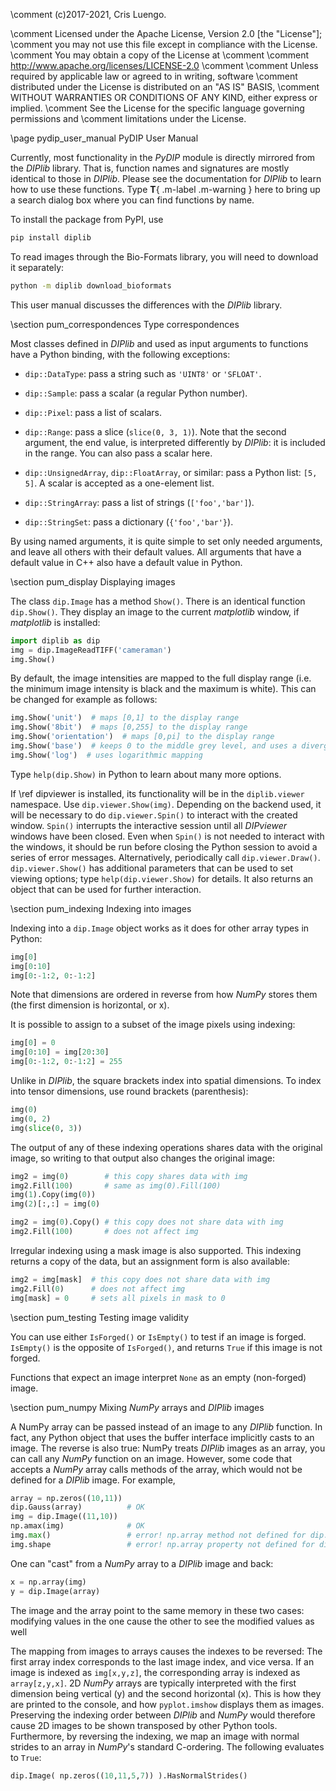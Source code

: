 \comment (c)2017-2021, Cris Luengo.

\comment Licensed under the Apache License, Version 2.0 [the "License"];
\comment you may not use this file except in compliance with the License.
\comment You may obtain a copy of the License at
\comment
\comment    http://www.apache.org/licenses/LICENSE-2.0
\comment
\comment Unless required by applicable law or agreed to in writing, software
\comment distributed under the License is distributed on an "AS IS" BASIS,
\comment WITHOUT WARRANTIES OR CONDITIONS OF ANY KIND, either express or implied.
\comment See the License for the specific language governing permissions and
\comment limitations under the License.


\page pydip_user_manual PyDIP User Manual

Currently, most functionality in the *PyDIP* module is directly mirrored from the
*DIPlib* library. That is, function names and signatures are mostly identical to
those in *DIPlib*. Please see the documentation for *DIPlib* to learn how to use
these functions. Type **T**{ .m-label .m-warning } here to bring up a search
dialog box where you can find functions by name.

To install the package from PyPI, use
```bash
pip install diplib
```
To read images through the Bio-Formats library, you will need to download it separately:
```bash
python -m diplib download_bioformats
```

This user manual discusses the differences with the *DIPlib* library.

\section pum_correspondences Type correspondences

Most classes defined in *DIPlib* and used as input arguments to functions have
a Python binding, with the following exceptions:

- `dip::DataType`: pass a string such as `'UINT8'` or `'SFLOAT'`.

- `dip::Sample`: pass a scalar (a regular Python number).

- `dip::Pixel`: pass a list of scalars.

- `dip::Range`: pass a slice (`slice(0, 3, 1)`). Note that the second argument,
  the end value, is interpreted differently by *DIPlib*: it is included in the range.
  You can also pass a scalar here.

- `dip::UnsignedArray`, `dip::FloatArray`, or similar: pass a Python list: `[5, 5]`.
  A scalar is accepted as a one-element list.

- `dip::StringArray`: pass a list of strings (`['foo','bar']`).

- `dip::StringSet`: pass a dictionary (`{'foo','bar'}`).

By using named arguments, it is quite simple to set only needed arguments, and
leave all others with their default values. All arguments that have a default
value in C++ also have a default value in Python.

\section pum_display Displaying images

The class `dip.Image` has a method `Show()`. There is an identical function
`dip.Show()`. They display an image to the current *matplotlib* window, if
*matplotlib* is installed:

```python
import diplib as dip
img = dip.ImageReadTIFF('cameraman')
img.Show()
```

By default, the image intensities are mapped to the full display range
(i.e. the minimum image intensity is black and the maximum is white). This
can be changed for example as follows:

```python
img.Show('unit')  # maps [0,1] to the display range
img.Show('8bit')  # maps [0,255] to the display range
img.Show('orientation')  # maps [0,pi] to the display range
img.Show('base')  # keeps 0 to the middle grey level, and uses a divergent color map
img.Show('log')  # uses logarithmic mapping
```

Type `help(dip.Show)` in Python to learn about many more options.

If \ref dipviewer is installed, its functionality will be in the `diplib.viewer`
namespace. Use `dip.viewer.Show(img)`. Depending on the backend used, it
will be necessary to do `dip.viewer.Spin()` to interact with the created
window. `Spin()` interrupts the interactive session until all *DIPviewer*
windows have been closed. Even when `Spin()` is not needed to interact
with the windows, it should be run before closing the Python session to
avoid a series of error messages. Alternatively, periodically call
`dip.viewer.Draw()`.
`dip.viewer.Show()` has additional parameters
that can be used to set viewing options; type `help(dip.viewer.Show)` for details.
It also returns an object that can be used for further interaction.

\section pum_indexing Indexing into images

Indexing into a `dip.Image` object works as it does for other array types in
Python:

```python
img[0]
img[0:10]
img[0:-1:2, 0:-1:2]
```

Note that dimensions are ordered in reverse from how *NumPy* stores them
(the first dimension is horizontal, or x).

It is possible to assign to a subset of the image pixels using indexing:

```python
img[0] = 0
img[0:10] = img[20:30]
img[0:-1:2, 0:-1:2] = 255
```

Unlike in *DIPlib*, the square brackets index into spatial dimensions.
To index into tensor dimensions, use round brackets (parenthesis):

```python
img(0)
img(0, 2)
img(slice(0, 3))
```

The output of any of these indexing operations shares data with the original
image, so writing to that output also changes the original image:

```python
img2 = img(0)        # this copy shares data with img
img2.Fill(100)       # same as img(0).Fill(100)
img(1).Copy(img(0))
img(2)[:,:] = img(0)

img2 = img(0).Copy() # this copy does not share data with img
img2.Fill(100)       # does not affect img
```

Irregular indexing using a mask image is also supported. This indexing
returns a copy of the data, but an assignment form is also available:

```python
img2 = img[mask]  # this copy does not share data with img
img2.Fill(0)      # does not affect img
img[mask] = 0     # sets all pixels in mask to 0
```

\section pum_testing Testing image validity

You can use either `IsForged()` or `IsEmpty()` to test if an image is forged.
`IsEmpty()` is the opposite of `IsForged()`, and returns `True` if this image is not forged.

Functions that expect an image interpret `None` as an empty (non-forged) image.

\section pum_numpy Mixing *NumPy* arrays and *DIPlib* images

A NumPy array can be passed instead of an image to any *DIPlib* function. In fact, any Python object
that uses the buffer interface implicitly casts to an image. The reverse is also true: NumPy treats
*DIPlib* images as an array, you can call any *NumPy* function on an image. However, some code that
accepts a *NumPy* array calls methods of the array, which would not be defined for a *DIPlib* image.
For example,

```python
array = np.zeros((10,11))
dip.Gauss(array)          # OK
img = dip.Image((11,10))
np.amax(img)              # OK
img.max()                 # error! np.array method not defined for dip.Image
img.shape                 # error! np.array property not defined for dip.Image
```

One can "cast" from a *NumPy* array to a *DIPlib* image and back:

```python
x = np.array(img)
y = dip.Image(array)
```

The image and the array point to the same memory in these two cases: modifying values in the one cause
the other to see the modified values as well

The mapping from images to arrays causes the indexes to be reversed: The first array index corresponds
to the last image index, and vice versa. If an image is indexed as `img[x,y,z]`, the corresponding
array is indexed as `array[z,y,x]`. 2D *NumPy* arrays are typically interpreted with the first dimension
being vertical (y) and the second horizontal (x). This is how they are printed to the console, and how
`pyplot.imshow` displays them as images. Preserving the indexing order between *DIPlib* and *NumPy* would
therefore cause 2D images to be shown transposed by other Python tools. Furthermore, by reversing the
indexing, we map an image with normal strides to an array in *NumPy*'s standard C-ordering.
The following evaluates to `True`:

```python
dip.Image( np.zeros((10,11,5,7)) ).HasNormalStrides()
```
